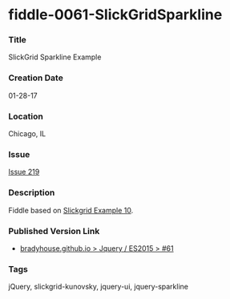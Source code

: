 fiddle-0061-SlickGridSparkline
======

### Title

SlickGrid Sparkline Example


### Creation Date

01-28-17


### Location

Chicago, IL


### Issue

[Issue 219](https://github.com/bradyhouse/house/issues/219)


### Description

Fiddle based on [Slickgrid Example 10](https://github.com/mleibman/SlickGrid/blob/gh-pages/examples/example10-async-post-render.html).


### Published Version Link

* [bradyhouse.github.io > Jquery / ES2015 > #61](http://bradyhouse.github.io/jquery/fiddle-0061-SlickgridSparkline/index.html#)


### Tags

jQuery, slickgrid-kunovsky, jquery-ui, jquery-sparkline

